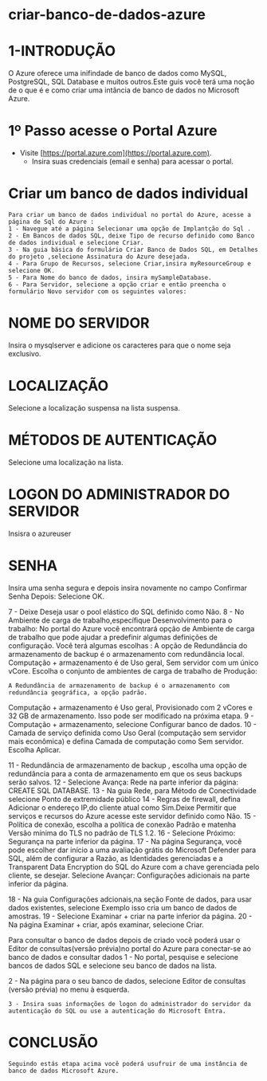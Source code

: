 # criar-banco-de-dados-azure

# 1-INTRODUÇÃO
O Azure oferece uma inifindade de banco de dados como MySQL, PostgreSQL, SQL Database e muitos  outros.Este guis você terá uma noção de o que é e como criar uma intância de banco de dados no Microsoft Azure.

# 1º Passo acesse o Portal Azure
- Visite [https://portal.azure.com](https://portal.azure.com).
   - Insira suas credenciais (email e senha) para acessar o portal.
# Criar um banco de dados individual
    Para criar um banco de dados individual no portal do Azure, acesse a página de Sql do Azure :
    1 - Navegue até a página Selecionar uma opção de Implantção do Sql .
    2 - Em Bancos de dados SQL, deixe Tipo de recurso definido como Banco de dados individual e selecione Criar.
    3 - Na guia básica do formulário Criar Banco de Dados SQL, em Detalhes do projeto ,selecione Assinatura do Azure desejada.
    4 - Para Grupo de Recursos, selecione Criar,insira myResourceGroup e selecione OK.
    5 - Para Nome do banco de dados, insira mySampleDatabase.
    6 - Para Servidor, selecione a opção criar e então preencha o formulário Novo servidor com os seguintes valores:
# NOME DO SERVIDOR
Insira o mysqlserver e adicione os caracteres para que o nome seja exclusivo.
# LOCALIZAÇÃO
Selecione a localização suspensa na lista suspensa.
# MÉTODOS DE AUTENTICAÇÃO
Selecione uma localização na lista.
# LOGON DO ADMINISTRADOR DO SERVIDOR
Insisra o azureuser
# SENHA
Insira uma senha segura e depois insira novamente no campo Confirmar Senha
Depois:
Selecione OK.

  
   7 - Deixe Deseja usar o pool elástico do SQL definido como Não.
   8 - No Ambiente de carga de trabalho,específique Desenvolvimento para o trabalho:
   No portal do Azure você encontrará opção de Ambiente de carga de trabalho que pode ajudar a predefinir algumas definições de configuração. 
   Você terá algumas escolhas :
 A opção de Redundância do armazenamento de backup é o armazenamento com redundância local. 
 Computação + armazenamento é de Uso geral, Sem servidor com um único vCore.
 Escolha o conjunto de ambientes de carga de trabalho de Produção:

    A Redundância de armazenamento de backup é o armazenamento com redundância geográfica, a opção padrão.
   Computação + armazenamento é Uso geral, Provisionado com 2 vCores e 32 GB de armazenamento. Isso pode ser modificado na próxima etapa.
    9 - Computação + armazenamento, selecione Configurar banco de dados.
    10 - Camada de serviço definida como Uso Geral (computação sem servidor mais econômica) e defina Camada de computação como Sem servidor. Escolha Aplicar.

   11 - Redundância de armazenamento de backup ,
   escolha uma opção de redundância para a conta de armazenamento em que os seus backups serão salvos.
   12 - Selecione Avança: Rede na parte inferior da página: CREATE SQL DATABASE.
   13 - Na guia Rede, para Método de Conectividade selecione Ponto de extremidade público
   14 - Regras de firewall, defina Adicionar o endereço IP,do cliente atual como Sim.Deixe Permitir que serviços e recursos do Azure acesse este servidor definido como Não.
   15 - Política de conexão, escolha a política de conexão Padrão e matenha Versão mínima do TLS no padrão de TLS 1.2.
   16 - Selecione Próximo: Segurança na parte inferior da página.
   17 - Na página Segurança, você pode escolher dar início a uma avaliação grátis  do Microsoft Defender para SQL, além de configurar a Razão, as Identidades gerenciadas e a Transparent Data Encryption do SQL do Azure com a chave gerenciada pelo cliente, se desejar. Selecione Avançar: Configurações adicionais na parte inferior da página.
   
   18 - Na guia Configurações adcionais,na seção Fonte de dados, para usar dados existentes, selecione Exemplo isso cria um banco de dados de amostras.
   19 - Selecione Examinar + criar na parte inferior da página.
   20 - Na página Examinar + criar, após examinar, selecione Criar.
   
   Para consultar o banco de dados depois de criado você poderá usar o Editor de consultas(versão prévia)no portal do Azure para conectar-se ao banco de dados e consultar dados
   1 - No portal, pesquise e selecione bancos de dados SQL e selecione seu banco de dados na lista.

   2 - Na página para o seu banco de dados, selecione Editor de consultas (versão prévia) no menu à esquerda.

    3 - Insira suas informações de logon do administrador do servidor da autenticação do SQL ou use a autenticação do Microsoft Entra.
 
    
 
# CONCLUSÃO
    Seguindo estás etapa acima você poderá usufruir de uma instância de banco de dados Microsoft Azure.    
